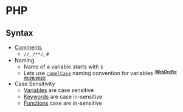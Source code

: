 # PHP
## Syntax
- [Comments](syntax-comment.php)
    - `//`, `/**/`, `#`
- Naming
    - Name of a variable starts with `$`
    - Lets use [`camelCase`](syntax-naming.php) naming convention for variables <small><sup>[***[WebDevEtc 10/29/2022](https://webdevetc.com/blog/laravel-naming-conventions/#section_variables)***]<sup></small>
- Case Sensitivity
    - [Variables](syntax-case-sensitivity-variables.php) are case sensitive
    - [Keywords](syntax-case-sensitivity-keywords.php) are case in-sensitive
    - [Functions](../concepts/function/function-define.php) case are in-sensitive